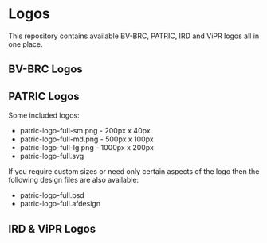 # Logos
This repository contains available BV-BRC, PATRIC, IRD and ViPR logos all in one place.



## BV-BRC Logos



## PATRIC Logos

Some included logos:

- patric-logo-full-sm.png - 200px x 40px
- patric-logo-full-md.png - 500px x 100px
- patric-logo-full-lg.png - 1000px x 200px
- patric-logo-full.svg

If you require custom sizes or need only certain aspects of the logo then the following design files are also available:

* patric-logo-full.psd
* patric-logo-full.afdesign



## IRD & ViPR Logos

